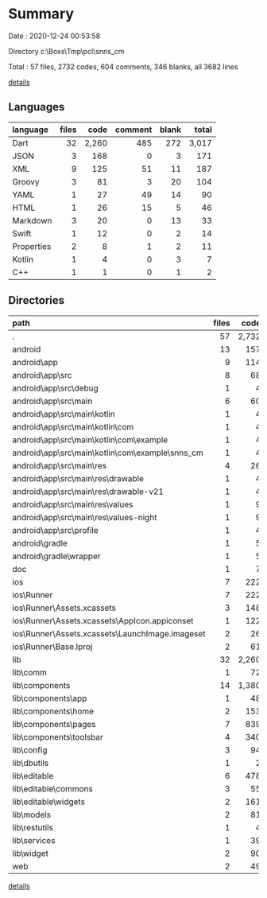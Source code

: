 # Summary

Date : 2020-12-24 00:53:58

Directory c:\Boxs\Tmp\pcl\snns_cm

Total : 57 files,  2732 codes, 604 comments, 346 blanks, all 3682 lines

[details](details.md)

## Languages
| language | files | code | comment | blank | total |
| :--- | ---: | ---: | ---: | ---: | ---: |
| Dart | 32 | 2,260 | 485 | 272 | 3,017 |
| JSON | 3 | 168 | 0 | 3 | 171 |
| XML | 9 | 125 | 51 | 11 | 187 |
| Groovy | 3 | 81 | 3 | 20 | 104 |
| YAML | 1 | 27 | 49 | 14 | 90 |
| HTML | 1 | 26 | 15 | 5 | 46 |
| Markdown | 3 | 20 | 0 | 13 | 33 |
| Swift | 1 | 12 | 0 | 2 | 14 |
| Properties | 2 | 8 | 1 | 2 | 11 |
| Kotlin | 1 | 4 | 0 | 3 | 7 |
| C++ | 1 | 1 | 0 | 1 | 2 |

## Directories
| path | files | code | comment | blank | total |
| :--- | ---: | ---: | ---: | ---: | ---: |
| . | 57 | 2,732 | 604 | 346 | 3,682 |
| android | 13 | 157 | 53 | 34 | 244 |
| android\app | 9 | 114 | 52 | 23 | 189 |
| android\app\src | 8 | 68 | 49 | 12 | 129 |
| android\app\src\debug | 1 | 4 | 3 | 1 | 8 |
| android\app\src\main | 6 | 60 | 43 | 10 | 113 |
| android\app\src\main\kotlin | 1 | 4 | 0 | 3 | 7 |
| android\app\src\main\kotlin\com | 1 | 4 | 0 | 3 | 7 |
| android\app\src\main\kotlin\com\example | 1 | 4 | 0 | 3 | 7 |
| android\app\src\main\kotlin\com\example\snns_cm | 1 | 4 | 0 | 3 | 7 |
| android\app\src\main\res | 4 | 26 | 32 | 6 | 64 |
| android\app\src\main\res\drawable | 1 | 4 | 7 | 2 | 13 |
| android\app\src\main\res\drawable-v21 | 1 | 4 | 7 | 2 | 13 |
| android\app\src\main\res\values | 1 | 9 | 9 | 1 | 19 |
| android\app\src\main\res\values-night | 1 | 9 | 9 | 1 | 19 |
| android\app\src\profile | 1 | 4 | 3 | 1 | 8 |
| android\gradle | 1 | 5 | 1 | 1 | 7 |
| android\gradle\wrapper | 1 | 5 | 1 | 1 | 7 |
| doc | 1 | 7 | 0 | 4 | 11 |
| ios | 7 | 222 | 2 | 9 | 233 |
| ios\Runner | 7 | 222 | 2 | 9 | 233 |
| ios\Runner\Assets.xcassets | 3 | 148 | 0 | 4 | 152 |
| ios\Runner\Assets.xcassets\AppIcon.appiconset | 1 | 122 | 0 | 1 | 123 |
| ios\Runner\Assets.xcassets\LaunchImage.imageset | 2 | 26 | 0 | 3 | 29 |
| ios\Runner\Base.lproj | 2 | 61 | 2 | 2 | 65 |
| lib | 32 | 2,260 | 485 | 272 | 3,017 |
| lib\comm | 1 | 72 | 4 | 6 | 82 |
| lib\components | 14 | 1,380 | 219 | 120 | 1,719 |
| lib\components\app | 1 | 48 | 6 | 7 | 61 |
| lib\components\home | 2 | 153 | 85 | 15 | 253 |
| lib\components\pages | 7 | 839 | 115 | 73 | 1,027 |
| lib\components\toolsbar | 4 | 340 | 13 | 25 | 378 |
| lib\config | 3 | 94 | 4 | 19 | 117 |
| lib\dbutils | 1 | 2 | 75 | 16 | 93 |
| lib\editable | 6 | 478 | 156 | 72 | 706 |
| lib\editable\commons | 3 | 55 | 5 | 10 | 70 |
| lib\editable\widgets | 2 | 161 | 7 | 8 | 176 |
| lib\models | 2 | 81 | 2 | 18 | 101 |
| lib\restutils | 1 | 4 | 1 | 2 | 7 |
| lib\services | 1 | 39 | 15 | 6 | 60 |
| lib\widget | 2 | 90 | 0 | 9 | 99 |
| web | 2 | 49 | 15 | 6 | 70 |

[details](details.md)